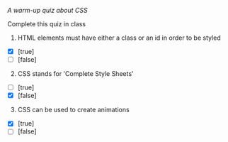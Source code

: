 *A warm-up quiz about CSS*

Complete this quiz in class

1. HTML elements must have either a class or an id in order to be styled

- [x] [true]
- [ ] [false]

2. CSS stands for 'Complete Style Sheets'

- [ ] [true]
- [x] [false]

3. CSS can be used to create animations 

- [x] [true]
- [ ] [false]
